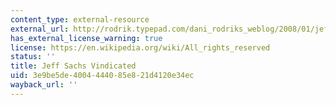 ```yaml
---
content_type: external-resource
external_url: http://rodrik.typepad.com/dani_rodriks_weblog/2008/01/jeff-sachs-vind.html
has_external_license_warning: true
license: https://en.wikipedia.org/wiki/All_rights_reserved
status: ''
title: Jeff Sachs Vindicated
uid: 3e9be5de-4004-4440-85e8-21d4120e34ec
wayback_url: ''
---
```

